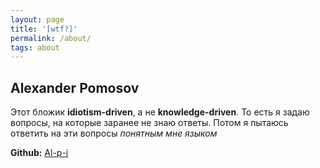 ```yaml
---
layout: page
title: '[wtf?]'
permalink: /about/
tags: about
---
```

## Alexander Pomosov

Этот бложик **idiotism-driven**, а не **knowledge-driven**.
То есть я задаю вопросы, на которые заранее не знаю ответы. Потом я пытаюсь ответить на эти вопросы *понятным мне языком*

**Github:** [Al-p-i](https://github.com/Al-p-i)
